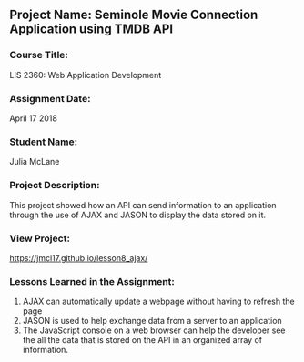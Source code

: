 ## Project Name:  Seminole Movie Connection Application using TMDB API

### Course Title:
LIS 2360:  Web Application Development

### Assignment Date:  
April 17 2018

### Student Name:  
Julia McLane

### Project Description:
This project showed how an API can send information to an application through the use of AJAX and JASON to display the data stored on it. 

### View Project:
https://jmcl17.github.io/lesson8_ajax/

### Lessons Learned in the Assignment:
1. AJAX can automatically update a webpage without having to refresh the page
2. JASON is used to help exchange data from a server to an application
3. The JavaScript console on a web browser  can help the developer see the all the data that is stored on the API in an organized array of information. 
